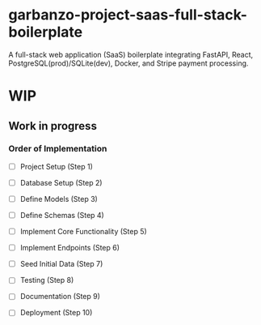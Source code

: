 # garbanzo-project-saas-full-stack-boilerplate
A full-stack web application (SaaS) boilerplate integrating FastAPI, React, PostgreSQL(prod)/SQLite(dev), Docker, and Stripe payment processing.

# WIP
## Work in progress

### Order of Implementation
- [ ] Project Setup (Step 1)
- [ ] Database Setup (Step 2)
- [ ] Define Models (Step 3)
- [ ] Define Schemas (Step 4)
- [ ] Implement Core Functionality (Step 5)
- [ ] Implement Endpoints (Step 6)
- [ ] Seed Initial Data (Step 7)
- [ ] Testing (Step 8)
- [ ] Documentation (Step 9)
- [ ] Deployment (Step 10)

